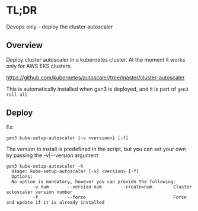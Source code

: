 # TL;DR

Devops only - deploy the cluster autoscaler

## Overview

Deploy cluster autoscaler in a kubernetes cluster. At the moment it works only for AWS EKS clusters.

https://github.com/kubernetes/autoscaler/tree/master/cluster-autoscaler

This is automatically installed when gen3 is deployed, and it is part of `gen3 roll all`

## Deploy

Ex:

`gen3 kube-setup-autoscaler [-v <version>] [-f] `

The version to install is predefined in the script, but you can set your own by passing the -v|--version argument


```
gen3 kube-setup-autoscaler -h
  Usage: kube-setup-autoscaler [-v] <version> [-f]
  Options:
  No option is mandatory, however you can provide the following:
          -v num       --version num       --create=num        Cluster autoscaler version number
          -f           --force                                 Force and update if it is already installed
```

